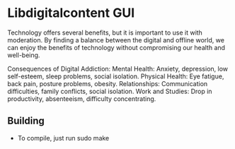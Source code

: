 # Libdigitalcontent GUI

Technology offers several benefits, but it is important to use it with moderation. By finding a balance between the digital and offline world, we can enjoy the benefits of technology without compromising our health and well-being.

Consequences of Digital Addiction: Mental Health: Anxiety, depression, low self-esteem, sleep problems, social isolation. Physical Health: Eye fatigue, back pain, posture problems, obesity. Relationships: Communication difficulties, family conflicts, social isolation. Work and Studies: Drop in productivity, absenteeism, difficulty concentrating.
## Building
* To compile, just run sudo make
